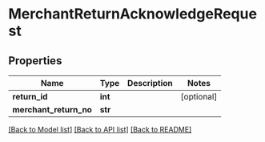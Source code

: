# MerchantReturnAcknowledgeRequest

## Properties
Name | Type | Description | Notes
------------ | ------------- | ------------- | -------------
**return_id** | **int** |  | [optional] 
**merchant_return_no** | **str** |  | 

[[Back to Model list]](../README.md#documentation-for-models) [[Back to API list]](../README.md#documentation-for-api-endpoints) [[Back to README]](../README.md)

